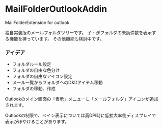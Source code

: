 # MailFolderOutlookAddin
MailFolderExtension for outlook

独自実装版のメールフォルダツリーです。
子・孫フォルダの未読件数を表示する機能を持っています。
その他機能も検討中です。 

### アイデア
* フォルダルール設定
* フォルダの自由な色分け
* フォルダの自由なアイコン設定
* メール一覧からフォルダへのD&Dアイテム移動
* フォルダの移動、作成


Outlookのメイン画面の「表示」メニューに「メールフォルダ」アイコンが追加されます。

Outlookの制限で、ペイン表示については高DPI時に低拡大率側ディスプレイで表示がぼやけることがあります。
